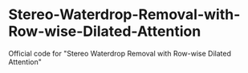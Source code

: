 # Stereo-Waterdrop-Removal-with-Row-wise-Dilated-Attention
Official code for "Stereo  Waterdrop  Removal  with  Row-wise  Dilated  Attention"
